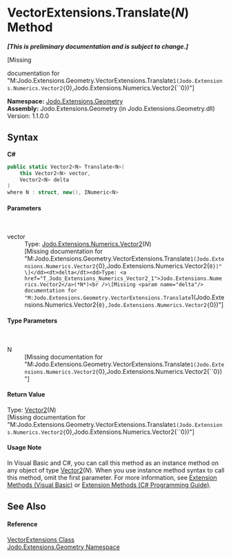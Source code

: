 # VectorExtensions.Translate(*N*) Method 
 _**\[This is preliminary documentation and is subject to change.\]**_

\[Missing <summary> documentation for "M:Jodo.Extensions.Geometry.VectorExtensions.Translate``1(Jodo.Extensions.Numerics.Vector2{``0},Jodo.Extensions.Numerics.Vector2{``0})"\]

**Namespace:**&nbsp;<a href="N_Jodo_Extensions_Geometry">Jodo.Extensions.Geometry</a><br />**Assembly:**&nbsp;Jodo.Extensions.Geometry (in Jodo.Extensions.Geometry.dll) Version: 1.1.0.0

## Syntax

**C#**<br />
``` C#
public static Vector2<N> Translate<N>(
	this Vector2<N> vector,
	Vector2<N> delta
)
where N : struct, new(), INumeric<N>

```


#### Parameters
&nbsp;<dl><dt>vector</dt><dd>Type: <a href="T_Jodo_Extensions_Numerics_Vector2_1">Jodo.Extensions.Numerics.Vector2</a>(*N*)<br />\[Missing <param name="vector"/> documentation for "M:Jodo.Extensions.Geometry.VectorExtensions.Translate``1(Jodo.Extensions.Numerics.Vector2{``0},Jodo.Extensions.Numerics.Vector2{``0})"\]</dd><dt>delta</dt><dd>Type: <a href="T_Jodo_Extensions_Numerics_Vector2_1">Jodo.Extensions.Numerics.Vector2</a>(*N*)<br />\[Missing <param name="delta"/> documentation for "M:Jodo.Extensions.Geometry.VectorExtensions.Translate``1(Jodo.Extensions.Numerics.Vector2{``0},Jodo.Extensions.Numerics.Vector2{``0})"\]</dd></dl>

#### Type Parameters
&nbsp;<dl><dt>N</dt><dd>\[Missing <typeparam name="N"/> documentation for "M:Jodo.Extensions.Geometry.VectorExtensions.Translate``1(Jodo.Extensions.Numerics.Vector2{``0},Jodo.Extensions.Numerics.Vector2{``0})"\]</dd></dl>

#### Return Value
Type: <a href="T_Jodo_Extensions_Numerics_Vector2_1">Vector2</a>(*N*)<br />\[Missing <returns> documentation for "M:Jodo.Extensions.Geometry.VectorExtensions.Translate``1(Jodo.Extensions.Numerics.Vector2{``0},Jodo.Extensions.Numerics.Vector2{``0})"\]

#### Usage Note
In Visual Basic and C#, you can call this method as an instance method on any object of type <a href="T_Jodo_Extensions_Numerics_Vector2_1">Vector2</a>(*N*). When you use instance method syntax to call this method, omit the first parameter. For more information, see <a href="https://docs.microsoft.com/dotnet/visual-basic/programming-guide/language-features/procedures/extension-methods" target="_blank" rel="noopener noreferrer">Extension Methods (Visual Basic)</a> or <a href="https://docs.microsoft.com/dotnet/csharp/programming-guide/classes-and-structs/extension-methods" target="_blank" rel="noopener noreferrer">Extension Methods (C# Programming Guide)</a>.

## See Also


#### Reference
<a href="T_Jodo_Extensions_Geometry_VectorExtensions">VectorExtensions Class</a><br /><a href="N_Jodo_Extensions_Geometry">Jodo.Extensions.Geometry Namespace</a><br />